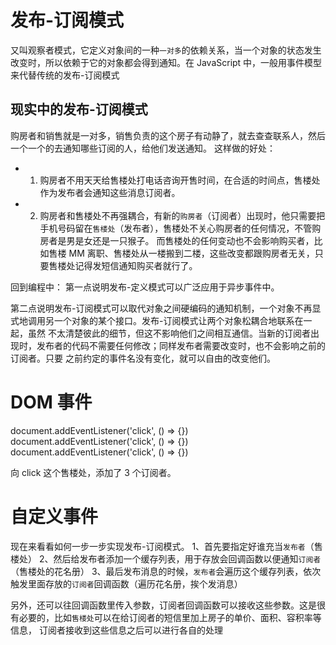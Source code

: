 # 发布-订阅模式

又叫观察者模式，它定义对象间的一种`一对多`的依赖关系，当一个对象的状态发生改变时，所以依赖于它的对象都会得到通知。在 JavaScript 中，一般用事件模型
来代替传统的发布-订阅模式

## 现实中的发布-订阅模式

购房者和销售就是一对多，销售负责的这个房子有动静了，就去查查联系人，然后一个一个的去通知哪些订阅的人，给他们发送通知。
这样做的好处：

- 1. 购房者不用天天给售楼处打电话咨询开售时间，在合适的时间点，售楼处作为发布者会通知这些消息订阅者。

- 2. 购房者和售楼处不再强耦合，有新的`购房者`（订阅者）出现时，他只需要把手机号码留在`售楼处`（发布者），售楼处不关心购房者的任何情况，不管购房者是男是女还是一只猴子。
     而售楼处的任何变动也不会影响购买者，比如售楼 MM 离职、售楼处从一楼搬到二楼，这些改变都跟购房者无关，只要售楼处记得发短信通知购买者就行了。

回到编程中：
第一点说明发布-定义模式可以广泛应用于异步事件中。

第二点说明发布-订阅模式可以取代对象之间硬编码的通知机制，一个对象不再显式地调用另一个对象的某个接口。发布-订阅模式让两个对象松耦合地联系在一起，虽然
不太清楚彼此的细节，但这不影响他们之间相互通信。当新的订阅者出现时，发布者的代码不需要任何修改；同样发布者需要改变时，也不会影响之前的订阅者。只要
之前约定的事件名没有变化，就可以自由的改变他们。

# DOM 事件

document.addEventListener('click', () => {})
document.addEventListener('click', () => {})
document.addEventListener('click', () => {})

向 click 这个售楼处，添加了 3 个订阅者。

# 自定义事件

现在来看看如何一步一步实现发布-订阅模式。
1、首先要指定好谁充当`发布者`（售楼处）
2、然后给发布者添加一个缓存列表，用于存放会回调函数以便通知`订阅者`（售楼处的花名册）
3、最后发布消息的时候，`发布者`会遍历这个缓存列表，依次触发里面存放的`订阅者`回调函数（遍历花名册，挨个发消息）

另外，还可以往回调函数里传入参数，订阅者回调函数可以接收这些参数。这是很有必要的，比如`售楼处`可以在给订阅者的短信里加上房子的单价、面积、容积率等信息，
订阅者接收到这些信息之后可以进行各自的处理
